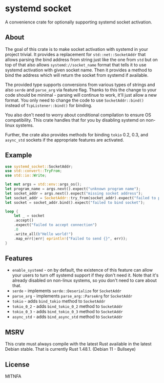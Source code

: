 # systemd socket

A convenience crate for optionally supporting systemd socket activation.

## About

The goal of this crate is to make socket activation with systemd in your project trivial.
It provides a replacement for `std::net::SocketAddr` that allows parsing the bind address from string just like the one from `std`
but on top of that also allows `systemd://socket_name` format that tells it to use systemd activation with given socket name.
Then it provides a method to bind the address which will return the socket from systemd if available.

The provided type supports conversions from various types of strings and also `serde` and `parse_arg` via feature flag.
Thanks to this the change to your code should be minimal - parsing will continue to work, it'll just allow a new format.
You only need to change the code to use `SocketAddr::bind()` instead of `TcpListener::bind()` for binding.

You also don't need to worry about conditional compilation to ensure OS compatibility.
This crate handles that for you by disabling systemd on non-linux systems.

Further, the crate also provides methods for binding `tokio` 0.2, 0.3, and `async_std` sockets if the appropriate features are
activated.

## Example

```rust
use systemd_socket::SocketAddr;
use std::convert::TryFrom;
use std::io::Write;

let mut args = std::env::args_os();
let program_name = args.next().expect("unknown program name");
let socket_addr = args.next().expect("missing socket address");
let socket_addr = SocketAddr::try_from(socket_addr).expect("failed to parse socket address");
let socket = socket_addr.bind().expect("failed to bind socket");

loop {
    let _ = socket
    .accept()
    .expect("failed to accept connection")
    .0
    .write_all(b"Hello world!")
    .map_err(|err| eprintln!("Failed to send {}", err));
}
```

## Features

* `enable_systemd` - on by default, the existence of this feature can allow your users to turn
  off systemd support if they don't need it. Note that it's already disabled on non-linux
  systems, so you don't need to care about that.
* `serde` - implements `serde::Deserialize` for `SocketAddr`
* `parse_arg` - implements `parse_arg::ParseArg` for `SocketAddr`
* `tokio` - adds `bind_tokio` method to `SocketAddr`
* `tokio_0_2` - adds `bind_tokio_0_2` method to `SocketAddr`
* `tokio_0_3` - adds `bind_tokio_0_3` method to `SocketAddr`
* `async_std` - adds `bind_async_std` method to `SocketAddr`

## MSRV

This crate must always compile with the latest Rust available in the latest Debian stable.
That is currently Rust 1.48.1. (Debian 11 - Bullseye)

## License

MITNFA
